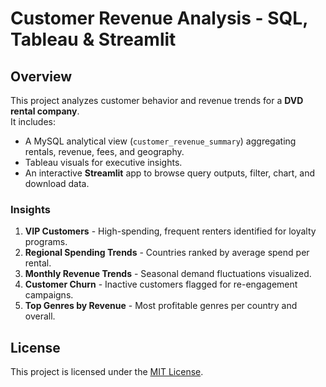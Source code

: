 # Customer Revenue Analysis - SQL, Tableau & Streamlit

## Overview
This project analyzes customer behavior and revenue trends for a **DVD rental company**.  
It includes:
- A MySQL analytical view (`customer_revenue_summary`) aggregating rentals, revenue, fees, and geography.
- Tableau visuals for executive insights.
- An interactive **Streamlit** app to browse query outputs, filter, chart, and download data.

### Insights
1. **VIP Customers** - High-spending, frequent renters identified for loyalty programs.  
2. **Regional Spending Trends** - Countries ranked by average spend per rental.  
3. **Monthly Revenue Trends** - Seasonal demand fluctuations visualized.  
4. **Customer Churn** - Inactive customers flagged for re-engagement campaigns.  
5. **Top Genres by Revenue** - Most profitable genres per country and overall.

## License
This project is licensed under the [MIT License](LICENSE).
